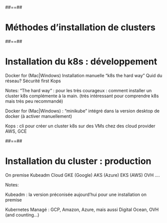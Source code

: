 
##==##
<!-- .slide:-->

# Méthodes d’installation de clusters


##==##
<!-- .slide:-->

# Installation du k8s : développement 


Docker for (Mac|Windows)
Installation manuelle “k8s the hard way”
Quid du réseau? 
Sécurité first
Kops


Notes:
“The hard way“ : pour les très courageux : comment installer un cluster k8s complémente à la main. (très intéressant pour comprendre k8s mais très peu recommandé)

Docker for (Mac|Windows) : “minikube” intégré dans la version desktop de docker (à activer manuellement)

Kops : cli pour créer un cluster k8s sur des VMs chez des cloud provider AWS, GCE 





##==##
<!-- .slide:-->

# Installation du cluster : production 


On premise 
Kubeadm
Cloud
GKE (Google)
AKS	(Azure)
EKS  (AWS)
OVH
….


Notes:


Kubeadm : la version préconisée aujourd’hui pour une installation on premise

Kubernetes Managé : GCP, Amazon, Azure, mais aussi Digital Ocean, OVH (and counting…)


